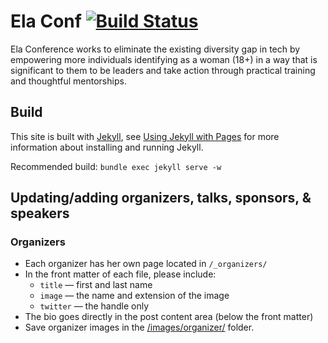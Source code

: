 # Ela Conf [![Build Status](https://travis-ci.org/elaconf/elaconf.github.io.svg)](https://travis-ci.org/elaconf/elaconf.github.io)

Ela Conference works to eliminate the existing diversity gap in tech by empowering more individuals identifying as a woman (18+) in a way that is significant to them to be leaders and take action through practical training and thoughtful mentorships.

## Build

This site is built with [Jekyll](http://jekyllrb.com/), see [Using Jekyll with Pages](https://help.github.com/articles/using-jekyll-with-pages/) for more information about installing and running Jekyll.

Recommended build: `bundle exec jekyll serve -w`

## Updating/adding organizers, talks, sponsors, & speakers

### Organizers

* Each organizer has her own page located in `/_organizers/`
* In the front matter of each file, please include:
  - `title` &mdash; first and last name
  - `image` &mdash; the name and extension of the image
  - `twitter` &mdash; the handle only
* The bio goes directly in the post content area (below the front matter)
* Save organizer images in the [/images/organizer/](https://github.com/elaconf/elaconf.github.io/tree/master/images/organizers) folder.

<!--
### Sponsors

* You can add or update sponsors from the [sponsors.yml](https://github.com/elaconf/elaconf.github.io/blob/master/_data/sponsors.yml) file. Please include:
  - `name` &mdash; name of the sponsor
  - `site` &mdash; URL to the sponsor's site
  - `image` &mdash; file name and extension of the sponsor's logo
  - `type` &mdash; the level of sponsorship taken from the [Sponsorship Packages](http://elaconf.com/sponsorship-packages/) page
* Save sponsor images in the [/images/sponsors/](https://github.com/elaconf/elaconf.github.io/tree/master/images/sponsors) folder.

### Speakers

* Each speaker has her own page located in `/speakers/_posts/`
* Each file is named: `0000-01-0#-first-last.md` (where # is incremented).
* In the front matter of each file, please include:
  - `title` &mdash; first and last name
  - `image` &mdash; the name and extension of the image
  - `twitter` &mdash; the handle only
  - `topic` &mdash; this field is optional
* The bio goes directly in the post content area (below the front matter)
* Save speakers images in the [/images/speakers/](https://github.com/elaconf/elaconf.github.io/tree/master/images/speakers) folder.

![image](https://cloud.githubusercontent.com/assets/2180540/10857560/2b1f4af8-7f25-11e5-951f-b817bbc24217.png)

### Talks

* Each talk has its own page located in `/agenda/_posts/`
* Each file is named: `yyyy-mm-dd-talk-title.md` 
* In the front matter of each file, please include:
  - `title` &mdash; title of the talk
  - `time` &mdash; start and end time of the talk
  - `room` &mdash; the room assigned
  - `speakers` &mdash; list of speakers givin the talk
  - `date` &mdash; the date and time in 24-hour format
  - `breakout` &mdash; if the talk is during a breakout session add the number `breakout: 1` or `breakout: 2`
* The talk abstract goes directly in the post content area (below the front matter)

![image](https://cloud.githubusercontent.com/assets/2180540/10857537/07e55e1a-7f25-11e5-8604-b4d5eee38c28.png)

-->
